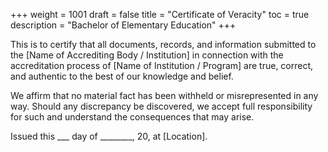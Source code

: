 +++
weight = 1001
draft = false
title = "Certificate of Veracity"
toc = true
description = "Bachelor of Elementary Education"
+++

This is to certify that all documents, records, and information submitted to the [Name of Accrediting Body / Institution] in connection with the accreditation process of [Name of Institution / Program] are true, correct, and authentic to the best of our knowledge and belief.

We affirm that no material fact has been withheld or misrepresented in any way. Should any discrepancy be discovered, we accept full responsibility for such and understand the consequences that may arise.

Issued this ___ day of ________, 20, at [Location].